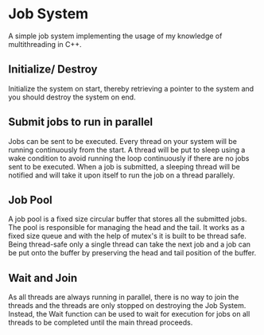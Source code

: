 # **Job System**
A simple job system implementing the usage of my knowledge of multithreading in C++.

## **Initialize/ Destroy**
Initialize the system on start, thereby retrieving a pointer to the system and you should destroy the system on end.

## **Submit jobs to run in parallel**
Jobs can be sent to be executed. Every thread on your system will be running continuously from the start.
A thread will be put to sleep using a wake condition to avoid running the loop continuously if there are no jobs sent to be executed.
When a job is submitted, a sleeping thread will be notified and will take it upon itself to run the job on a thread parallely.

## **Job Pool**
A job pool is a fixed size circular buffer that stores all the submitted jobs. The pool is responsible for managing the head and the tail.
It works as a fixed size queue and with the help of mutex's it is built to be thread safe.
Being thread-safe only a single thread can take the next job and a job can be put onto the buffer by preserving the head and tail position of the buffer.

## **Wait and Join**
As all threads are always running in parallel, there is no way to join the threads and the threads are only stopped on destroying the Job System.
Instead, the Wait function can be used to wait for execution for jobs on all threads to be completed until the main thread proceeds.
